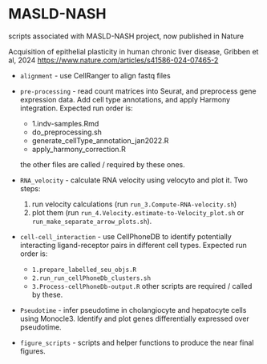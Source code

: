 # MASLD-NASH
scripts associated with MASLD-NASH project, now published in Nature

Acquisition of epithelial plasticity in human chronic liver disease, Gribben et al, 2024
https://www.nature.com/articles/s41586-024-07465-2


- `alignment` - use CellRanger to align fastq files

- `pre-processing` - read count matrices into Seurat, and preprocess gene expression data. Add cell type annotations, and apply Harmony integration. Expected run order is:
  * 1.indv-samples.Rmd
  * do_preprocessing.sh
  * generate_cellType_annotation_jan2022.R
  * apply_harmony_correction.R

  the other files are called / required by these ones.

- `RNA_velocity` - calculate RNA velocity using velocyto and plot it. Two steps: 
  1. run velocity calculations (run `run_3.Compute-RNA-velocity.sh`)
  2. plot them (run `run_4.Velocity.estimate-to-Velocity_plot.sh` or `run_make_separate_arrow_plots.sh`).

- `cell-cell_interaction` - use CellPhoneDB to identify potentially interacting ligand-receptor pairs in different cell types. Expected run order is:
  * `1.prepare_labelled_seu_objs.R`
  * `2.run_run_cellPhoneDb_clusters.sh`
  * `3.Process-cellPhoneDb-output.R`
 other scripts are required / called by these.

- `Pseudotime` - infer pseudotime in cholangiocyte and hepatocyte cells using Monocle3. Identify and plot genes differentially expressed over pseudotime.

- `figure_scripts` - scripts and helper functions to produce the near final figures.

